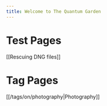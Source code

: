```yaml
---
title: Welcome to The Quantum Garden
---
```



# Test Pages
[[Rescuing DNG files]]

# Tag Pages
[[/tags/on/photography|Photography]]